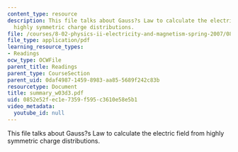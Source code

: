 ```yaml
---
content_type: resource
description: This file talks about Gauss?s Law to calculate the electric field from
  highly symmetric charge distributions.
file: /courses/8-02-physics-ii-electricity-and-magnetism-spring-2007/0852e52fec1e7359f595c3610e58e5b1_summary_w03d3.pdf
file_type: application/pdf
learning_resource_types:
- Readings
ocw_type: OCWFile
parent_title: Readings
parent_type: CourseSection
parent_uid: 0daf4987-1459-8983-aa85-5689f242c83b
resourcetype: Document
title: summary_w03d3.pdf
uid: 0852e52f-ec1e-7359-f595-c3610e58e5b1
video_metadata:
  youtube_id: null
---
```

This file talks about Gauss?s Law to calculate the electric field from highly symmetric charge distributions.

